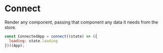 # Connect

Render any component, passing that component any data it needs from the store.

```js
const ConnectedApp = connect((state) => ({
  loading: state.loading
}))(App);
```
